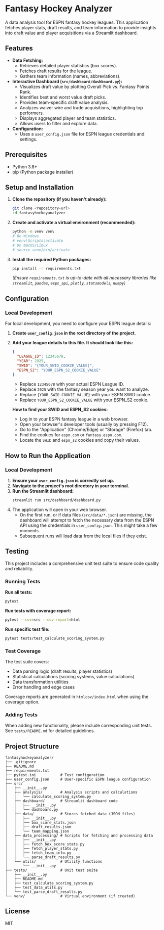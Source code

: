 # Fantasy Hockey Analyzer

A data analysis tool for ESPN fantasy hockey leagues. This application fetches player stats, draft results, and team information to provide insights into draft value and player acquisitions via a Streamlit dashboard.

## Features

*   **Data Fetching:**
    *   Retrieves detailed player statistics (box scores).
    *   Fetches draft results for the league.
    *   Gathers team information (names, abbreviations).
*   **Interactive Dashboard (`src/dashboard/dashboard.py`):**
    *   Visualizes draft value by plotting Overall Pick vs. Fantasy Points Rank.
    *   Identifies best and worst value draft picks.
    *   Provides team-specific draft value analysis.
    *   Analyzes waiver wire and trade acquisitions, highlighting top performers.
    *   Displays aggregated player and team statistics.
    *   Allows users to filter and explore data.
*   **Configuration:**
    *   Uses a `user_config.json` file for ESPN league credentials and settings.

## Prerequisites

*   Python 3.8+
*   pip (Python package installer)

## Setup and Installation

1.  **Clone the repository (if you haven't already):**
    ```bash
    git clone <repository-url>
    cd fantasyhockeyanalyzer
    ```

2.  **Create and activate a virtual environment (recommended):**
    ```bash
    python -m venv venv
    # On Windows
    # venv\Scripts\activate
    # On macOS/Linux
    # source venv/bin/activate
    ```

3.  **Install the required Python packages:**
    ```bash
    pip install -r requirements.txt
    ```
    *(Ensure `requirements.txt` is up-to-date with all necessary libraries like `streamlit`, `pandas`, `espn_api`, `plotly`, `statsmodels`, `numpy`)*

## Configuration

### Local Development

For local development, you need to configure your ESPN league details:

1.  **Create `user_config.json` in the root directory of the project.**
2.  **Add your league details to this file. It should look like this:**

    ```json
    {
      "LEAGUE_ID": 12345678,
      "YEAR": 2025,
      "SWID": "{YOUR_SWID_COOKIE_VALUE}",
      "ESPN_S2": "YOUR_ESPN_S2_COOKIE_VALUE"
    }
    ```

    *   Replace `12345678` with your actual ESPN League ID.
    *   Replace `2025` with the fantasy season year you want to analyze.
    *   Replace `{YOUR_SWID_COOKIE_VALUE}` with your ESPN SWID cookie.
    *   Replace `YOUR_ESPN_S2_COOKIE_VALUE` with your ESPN_S2 cookie.

    **How to find your SWID and ESPN_S2 cookies:**
    *   Log in to your ESPN fantasy league in a web browser.
    *   Open your browser's developer tools (usually by pressing F12).
    *   Go to the "Application" (Chrome/Edge) or "Storage" (Firefox) tab.
    *   Find the cookies for `espn.com` or `fantasy.espn.com`.
    *   Locate the `SWID` and `espn_s2` cookies and copy their values.

## How to Run the Application

### Local Development

1.  **Ensure your `user_config.json` is correctly set up.**
2.  **Navigate to the project's root directory in your terminal.**
3.  **Run the Streamlit dashboard:**
    ```bash
    streamlit run src/dashboard/dashboard.py
    ```
4.  The application will open in your web browser.
    *   On the first run, or if data files (`src/data/*.json`) are missing, the dashboard will attempt to fetch the necessary data from the ESPN API using the credentials in `user_config.json`. This might take a few moments.
    *   Subsequent runs will load data from the local files if they exist.

## Testing

This project includes a comprehensive unit test suite to ensure code quality and reliability.

### Running Tests

**Run all tests:**
```bash
pytest
```

**Run tests with coverage report:**
```bash
pytest --cov=src --cov-report=html
```

**Run specific test file:**
```bash
pytest tests/test_calculate_scoring_system.py
```

### Test Coverage

The test suite covers:
- Data parsing logic (draft results, player statistics)
- Statistical calculations (scoring systems, value calculations)
- Data transformation utilities
- Error handling and edge cases

Coverage reports are generated in `htmlcov/index.html` when using the coverage option.

### Adding Tests

When adding new functionality, please include corresponding unit tests. See `tests/README.md` for detailed guidelines.

## Project Structure

```
fantasyhockeyanalyzer/
├── .gitignore
├── README.md
├── requirements.txt
├── pytest.ini           # Test configuration
├── user_config.json     # User-specific ESPN league configuration
├── src/
│   ├── __init__.py
│   ├── analysis/        # Analysis scripts and calculations
│   │   └── calculate_scoring_system.py
│   ├── dashboard/       # Streamlit dashboard code
│   │   ├── __init__.py
│   │   └── dashboard.py
│   ├── data/            # Stores fetched data (JSON files)
│   │   ├── __init__.py
│   │   ├── box_score_stats.json
│   │   ├── draft_results.json
│   │   └── team_mapping.json
│   ├── data_processing/ # Scripts for fetching and processing data
│   │   ├── __init__.py
│   │   ├── fetch_box_score_stats.py
│   │   ├── fetch_player_stats.py
│   │   ├── fetch_team_info.py
│   │   └── parse_draft_results.py
│   └── utils/           # Utility functions
│       └── __init__.py
├── tests/               # Unit test suite
│   ├── __init__.py
│   ├── README.md
│   ├── test_calculate_scoring_system.py
│   ├── test_data_utils.py
│   └── test_parse_draft_results.py
└── venv/                # Virtual environment (if created)
```

## License

MIT